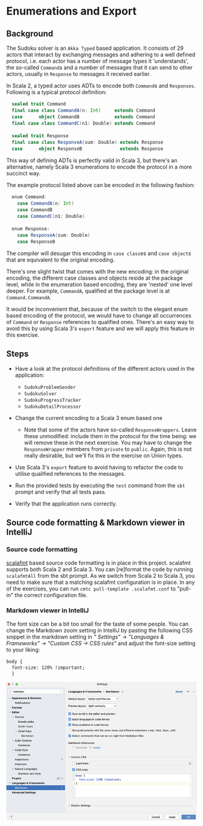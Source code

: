 # Enumerations and Export

## Background

The Sudoku solver is an `Akka Typed` based application. It consists of 29 actors
that interact by exchanging messages and adhering to a well defined protocol,
i.e. each actor has a number of message types it 'understands', the so-called
`Command`s and a number of messages that it can send to other actors, usually in
`Response` to messages it received earlier.

In Scala 2, a typed actor uses ADTs to encode both `Command`s and `Responses`.
Following is a typical protocol definition:

```scala
  sealed trait Command
  final case class CommandA(n: Int)     extends Command
  case      object CommandB             extends Command
  final case class CommandC(n1: Double) extends Command
  
  sealed trait Response
  final case class ResponseA(sum: Double) extends Response
  case      object ResponseB              extends Response
```

This way of defining ADTs is perfectly valid in Scala 3, but there's an alternative, namely Scala 3 enumerations to encode the protocol in a more succinct way.

The example protocol listed above can be encoded in the following fashion:

```scala
  enum Command:
    case CommandA(n: Int)
    case CommandB
    case CommandC(n1: Double)

  enum Response:
    case ResponseA(sum: Double)
    case ResponseB
```

The compiler will desugar this encoding in `case class`es and 
`case object`s that are equivalent to the original encoding.

There's one slight twist that comes with the new encoding: in the original
encoding, the different case classes and objects reside at the package level,
while in the enumeration based encoding, they are 'nested' one level deeper.
For example, `CommandA`, qualified at the package level is at `Command.CommandA`.

It would be inconvenient that, because of the switch to the elegant enum
based encoding of the protocol, we would have to change all occurrences
of `Command` or `Response` references to qualified ones. There's an easy way
to avoid this by using Scala 3's `export` feature and we will apply this feature
in this exercise.


## Steps

- Have a look at the protocol definitions of the different actors used in
  the application:

  - `SudokuProblemSender`
  - `SudokuSolver`
  - `SudokuProgressTracker`
  - `SudokuDetailProcessor`

- Change the current encoding to a Scala 3 enum based one
  - Note that some of the actors have so-called `ResponseWrappers`. Leave
    these unmodified: include them in the protocol for the time being: we
    will remove these in the next exercise. You may have to change the
    `ResponseWrapper` members from `private` to `public`. Again, this is
    not really desirable, but we'll fix this in the exercise on Union types.

- Use Scala 3's `export` feature to avoid having to refactor the code to
  utilise qualified references to the messages.

- Run the provided tests by executing the `test` command from the `sbt` prompt
  and verify that all tests pass.

- Verify that the application runs correctly.

## Source code formatting & Markdown viewer in IntelliJ

### Source code formatting

[scalafmt](https://github.com/scalameta/scalafmt) based source code formatting is
in place in this project. scalafmt supports both Scala 2 and Scala 3. You can
[re]format the code by running `scalafmtAll` from the sbt prompt. As we switch from
Scala 2 to Scala 3, you need to make sure that a matching scalafmt configuration is
in place. In any of the exercises, you can run `cmtc pull-template .scalafmt.conf`
to "pull-in" the correct configuration file.

### Markdown viewer in IntelliJ

The font size can be a bit too small for the taste of some people. You can change the
Markdown zoom setting in IntelliJ by pasting the following CSS snippet in the
markdown setting in _" Settings" -> "Languages & Frameworks" -> "Custom CSS -> CSS rules"_
and adjust the font-size setting to your liking:

```
body {
  font-size: 120% !important;
  }
```

![IntelliJ Markdown viewer settings](images/Markdown-viewer-IntelliJ.png)

